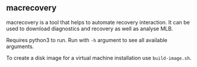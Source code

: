 ## macrecovery

macrecovery is a tool that helps to automate recovery interaction. It can be used to download diagnostics and recovery as well as analyse MLB.

Requires python3 to run. Run with `-h` argument to see all available arguments.

To create a disk image for a virtual machine installation use `build-image.sh`.

